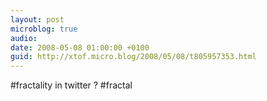 ```yaml
---
layout: post
microblog: true
audio: 
date: 2008-05-08 01:00:00 +0100
guid: http://xtof.micro.blog/2008/05/08/t805957353.html
---
```

#fractality in twitter  ? #fractal

